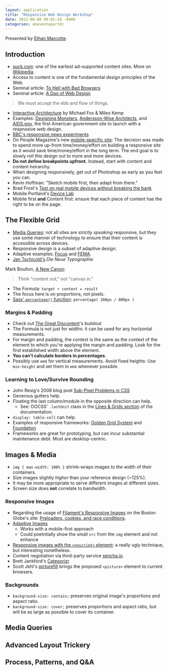 ```yaml
---
layout: application
title: "Responsive Web Design Workshop"
date: 2012-08-08 09:02:24 -0400
categories: aneventapartdc
---
```


Presented by [Ethan Marcotte](http://ethanmarcotte.com/).

## Introduction ##

- [suck.com](http://www.suck.com/): one of the earliest ad-supported content sites. More on [Wikipedia](http://en.wikipedia.org/wiki/Suck.com).
- Access to content is one of the fundamental design principles of the Web.
- Seminal article: [To Hell with Bad Browsers](http://www.alistapart.com/articles/tohell/)
- Seminal article: [A Dao of Web Design](http://www.alistapart.com/articles/dao/)

> We must accept the ebb and flow of things.

- [Interactive Architecture](http://www.interactive-architecture.com/) by Michael Fox & Miles Kemp
- Examples: [Designing Monsters](http://designingmonsters.com/), [Andersson-Wise Architects](http://www.anderssonwise.com/), and [AIDS.gov](http://aids.gov/), the first American government site to launch with a respnosive web design.
- [BBC's responsive news experiments](http://responsivenews.co.uk/news)
- On People Magazine's new [mobile-specific site](http://m.people.com/): The decision was made to spend more up-front time/money/effort on building a responsive site as it would save time/money/effort in the long term. The end goal is to slowly roll this design out to more and more devices.
- **Do not define breakpoints upfront.** Instead, start with content and content heirarchy.
- When designing responsively, get out of Photoshop as early as you feel you can.
- Kevin Hoffman: "Sketch mobile first, then adapt from there."
- Brad Frost's [Test on real mobile devices without breaking the bank](http://bradfrostweb.com/blog/mobile/test-on-real-mobile-devices-without-breaking-the-bank/)
- Mobile Portland's [Device Lab](http://mobileportland.com/content/device-lab-update-creating-non-profit-setting-board-and-moving-forward)
- Mobile first **and** Content first: ensure that each piece of content has the right to be on the page.

## The Flexible Grid ##

- [Media Queries](http://mediaqueri.es/): not all sites are _strictly speaking_ responsive, but they use some manner of technology to ensure that their content is accessible across devices.
- Responsive design is a subset of adaptive design.
- Adaptive examples: [Focus](http://mikedidthis-focus.tumblr.com/) and [FEMA](http://www.fema.gov/).
- [Jan Tschicold's](http://en.wikipedia.org/wiki/Jan_Tschichold) _Die Neue Typographie_

Mark Boulton, [A New Canon](http://vimeo.com/35719862):

> Think "content out," not "canvas in."

- The Formula: `target ÷ context = result`
- The focus here is on proportions, not pixels.
- [Sass' `percentage()` function](http://sass-lang.com/docs/yardoc/Sass/Script/Functions.html#percentage-instance_method): `percentage( 200px / 800px )`

### Margins & Padding ###

- Check out [The Great Discontent](http://thegreatdiscontent.com/)'s buildout
- The Formula is not just for widths: it can be used for any horizontal measurements.
- For margin and padding, the context is the same as the context of the element to which you're applying the margin and padding. Look for the first established width above the element.
- **You can't calculate borders in percentages**.
- Possibly use `em`s for vertical measurements. Avoid fixed heights: Use `min-height` and set them in `em`s whenever possible.

### Learning to Love/Survive Rounding ###

- John Resig's 2008 blog post [Sub-Pixel Problems in CSS](http://ejohn.org/blog/sub-pixel-problems-in-css/)
- Generous gutters help.
- Floating the last column/module in the opposite direction can help.
	- See: OOCSS' `.lastUnit` class in the [Lines & Grids section](http://oocss.org/grids_docs.html) of the documentation.
- `display: table-cell` can help.
- Examples of responsive frameworks: [Golden Grid System](http://goldengridsystem.com/) and [Foundation](http://foundation.zurb.com/)
- Frameworks are great for prototyping, but can incur substantial maintenance debt. Most are desktop-centric.

## Images & Media ##

- `img { max-width: 100% }` shrink-wraps images to the width of their containers.
- Size images slightly _higher_ than your reference design (~125%).
- It may be more appropriate to serve different images at different sizes.
- Screen size does **not** correlate to bandwidth.

### Responsive Images ###

- Regarding the usage of [Filament's Responsive Images](https://github.com/filamentgroup/Responsive-Images/) on the Boston Globe's site: [Preloaders, cookies, and race conditions](http://blog.yoav.ws/2011/09/Preloaders-cookies-and-race-conditions).
- [Adaptive Images](http://adaptive-images.com/)
	- Works with a mobile-first approach
	- Could poetntially show the small `src` from the `img` element and not enhance
- [Responsive images with the `<noscript>` element](http://www.headlondon.com/our-thoughts/technology/posts/creating-responsive-images-using-the-noscript-tag/): a really ugly technique, but interesting nonetheless.
- Content negotiation via third-party service [sencha.io](http://www.sencha.com/).
- Brett Jankford's [Categorizr](http://www.brettjankord.com/2012/01/16/categorizr-a-modern-device-detection-script/)
- Scott Jehl's [picturefill](https://github.com/scottjehl/picturefill/) brings the proposed `<picture>` element to current browsers.

### Backgrounds ###

- `background-size: contain;` preserves original image's proportions and aspect ratio.
- `background-size: cover;` preserves proportions and aspect ratio, but will be as large as possible to cover its container.

## Media Queries ##


## Advanced Layout Trickery ##


## Process, Patterns, and Q&A ##


